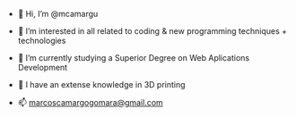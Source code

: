 - 👋 Hi, I’m @mcamargu
- 👀 I’m interested in all related to coding & new programming techniques + technologies 
- 🌱 I’m currently studying a Superior Degree on Web Aplications Development
- 🧱 I have an extense knowledge in 3D printing

- 📫 marcoscamargogomara@gmail.com

<!---
mcamargu/mcamargu is a ✨ special ✨ repository because its `README.md` (this file) appears on your GitHub profile.
You can click the Preview link to take a look at your changes.
--->
